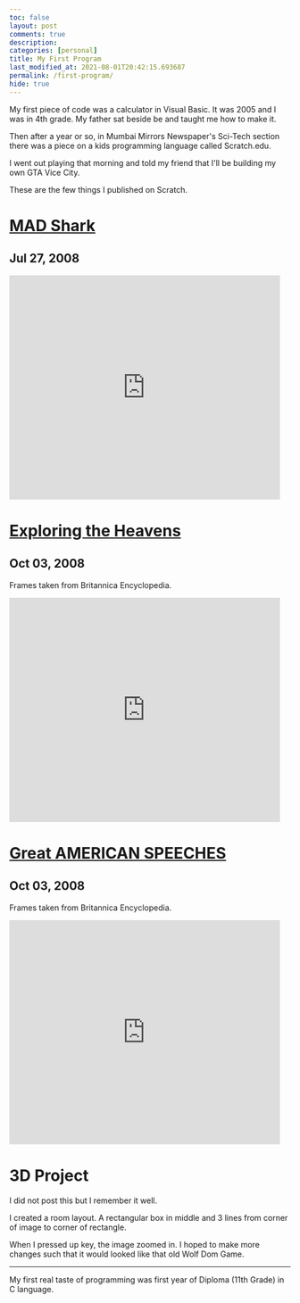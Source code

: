```yaml
---
toc: false
layout: post
comments: true
description: 
categories: [personal]
title: My First Program
last_modified_at: 2021-08-01T20:42:15.693687
permalink: /first-program/
hide: true
---
```


My first piece of code was a calculator in Visual Basic. It was 2005 and I was in 4th grade. My father sat beside be and taught me how to make it.

Then after a year or so, in Mumbai Mirrors Newspaper's Sci-Tech section there was a piece on a kids programming language called Scratch.edu.

I went out playing that morning and told my friend that I'll be building my own GTA Vice City.

These are the few things I published on Scratch.

# [MAD Shark](https://scratch.mit.edu/projects/226045)

## Jul 27, 2008

<iframe src="https://scratch.mit.edu/projects/226045/embed" allowtransparency="true" width="485" height="402" frameborder="0" scrolling="no" allowfullscreen></iframe>

# [Exploring the Heavens](https://scratch.mit.edu/projects/281470/)

## Oct 03, 2008

Frames taken from Britannica Encyclopedia.

<iframe src="https://scratch.mit.edu/projects/281470/embed" allowtransparency="true" width="485" height="402" frameborder="0" scrolling="no" allowfullscreen></iframe>

# [Great AMERICAN SPEECHES](https://scratch.mit.edu/projects/281482/)

## Oct 03, 2008

Frames taken from Britannica Encyclopedia.

<iframe src="https://scratch.mit.edu/projects/281482/embed" allowtransparency="true" width="485" height="402" frameborder="0" scrolling="no" allowfullscreen></iframe>

# 3D Project

I did not post this but I remember it well.

I created a room layout. A rectangular box in middle and 3 lines from corner of image to corner of rectangle.

When I pressed up key, the image zoomed in. I hoped to make more changes such that it would looked like that old Wolf Dom Game.

***

My first real taste of programming was first year of Diploma (11th Grade) in C language.
